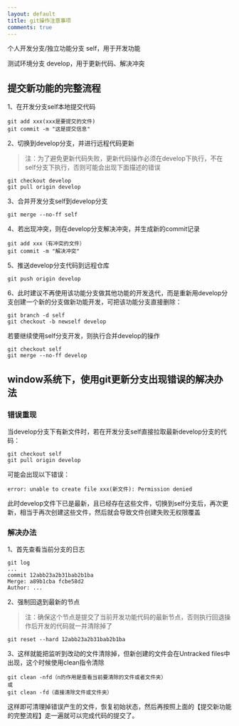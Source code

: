 ```yaml
---
layout: default
title: git操作注意事项
comments: true
---
```


个人开发分支/独立功能分支 self，用于开发功能

测试环境分支 develop，用于更新代码、解决冲突


## 提交新功能的完整流程
1、在开发分支self本地提交代码

```
git add xxx(xxx是要提交的文件)
git commit -m "这是提交信息"
```

2、切换到develop分支，并进行远程代码更新
>注：为了避免更新代码失败，更新代码操作必须在develop下执行，不在self分支下执行，否则可能会出现下面描述的错误


```
git checkout develop
git pull origin develop
```

3、合并开发分支self到develop分支

```
git merge --no-ff self
```

4、若出现冲突，则在develop分支解决冲突，并生成新的commit记录

```
git add xxx（有冲突的文件）
git commit -m "解决冲突"
```

5、推送develop分支代码到远程仓库

```
git push origin develop
```

6、此时建议不再使用该功能分支做其他功能的开发迭代，而是重新用develop分支创建一个新的分支做新功能开发，可把该功能分支直接删除：

```
git branch -d self
git checkout -b newself develop
```
若要继续使用self分支开发，则执行合并develop的操作

```
git checkout self
git merge --no-ff develop
```

## window系统下，使用git更新分支出现错误的解决办法

### 错误重现

当develop分支下有新文件时，若在开发分支self直接拉取最新develop分支的代码：

```
git checkout self
git pull origin develop
```
可能会出现以下错误：

```
error: unable to create file xxx(新文件): Permission denied
```

此时develop文件下已是最新，且已经存在这些文件，切换到self分支后，再次更新，相当于再次创建这些文件，然后就会导致文件创建失败无权限覆盖

### 解决办法

1、首先查看当前分支的日志

```
git log
...
commit 12abb23a2b31bab2b1ba
Merge: a89b1cba fcbe58d2
Author: ...

```
2、强制回退到最新的节点
>注：确保这个节点是提交了当前开发功能代码的最新节点，否则执行回退操作后开发的代码就一并清除掉了


```
git reset --hard 12abb23a2b31bab2b1ba
```

3、这样就能把监听到改动的文件清除掉，但新创建的文件会在Untracked files中出现，这个时候使用clean指令清除

```
git clean -nfd（n的作用是查看当前要清除的文件或者文件夹）
或
git clean -fd（直接清除文件或文件夹）
```

这样即可清理掉错误产生的文件，恢复初始状态，然后再按照上面的【提交新功能的完整流程】走一遍就可以完成代码的提交了。

